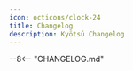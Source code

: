 ```yaml
---
icon: octicons/clock-24
title: Changelog
description: Kyōtsū Changelog
---
```


--8<-- "CHANGELOG.md"